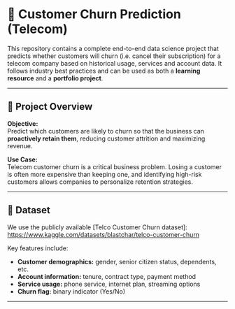 # 📡 Customer Churn Prediction (Telecom)

This repository contains a complete end-to-end data science project that predicts whether customers will churn (i.e. cancel their subscription) for a telecom company based on historical usage, services and account data. It follows industry best practices and can be used as both a **learning resource** and a **portfolio project**.

---

## 🧭 Project Overview

**Objective:**  
Predict which customers are likely to churn so that the business can **proactively retain them**, reducing customer attrition and maximizing revenue.

**Use Case:**  
Telecom customer churn is a critical business problem. Losing a customer is often more expensive than keeping one, and identifying high-risk customers allows companies to personalize retention strategies.

---

## 🧪 Dataset

We use the publicly available [Telco Customer Churn dataset]: https://www.kaggle.com/datasets/blastchar/telco-customer-churn

Key features include:
- **Customer demographics:** gender, senior citizen status, dependents, etc.
- **Account information:** tenure, contract type, payment method
- **Service usage:** phone service, internet plan, streaming options
- **Churn flag:** binary indicator (Yes/No)

---
